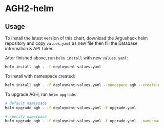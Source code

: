 # AGH2-helm

## Usage

To install the latest version of this chart, download the Argushack helm repository and copy `values.yaml` as new file then fill the Database information & API Token.

After finished above, run `helm install` with new `values.yaml`:

``` bash
helm install agh . -f deployment-values.yaml
```

To install with namespace created:

``` bash
helm install agh . -f deployment-values.yaml --namespace agh --create-namespace
```

To upgrade AGH, run `helm upgrade`:

``` bash
# default namespace
helm upgrade agh . -f deployment-values.yaml -f upgrade.yaml

# specify namespace
helm upgrade agh . -f deployment-values.yaml -f upgrade.yaml --namespace agh
```
